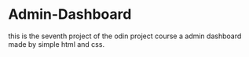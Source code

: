 # Admin-Dashboard

this is the seventh project of the odin project course a admin dashboard made by simple html and css.
